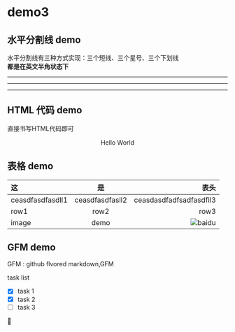 # demo3

## 水平分割线 demo

水平分割线有三种方式实现：三个短线、三个星号、三个下划线   
**都是在英文半角状态下**

---

***

___

## HTML 代码 demo

直接书写HTML代码即可
<p align='center' >Hello World</p>

## 表格 demo

|这|是|表头|
|:- |:-: |-: |
|ceasdfasdfasdll1|ceasdfasdfasll2|ceasdasdfadfsadfasdfll3|
|row1|row2|row3|
|image|demo|![baidu][car]|

## GFM demo
GFM : github flvored markdown,GFM

task list
- [x] task 1
- [x] task 2
- [ ] task 3
  
:snake:

<!-- 以下是注释内容 -->
[car]:http://p7.qhimg.com/t01993c72e6f9795ae9.jpg